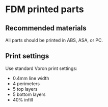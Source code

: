 # FDM printed parts

## Recommended materials

All parts should be printed in ABS, ASA, or PC.

## Print settings

Use standard Voron print settings:

* 0.4mm line width
* 4 perimeters
* 5 top layers
* 5 bottom layers
* 40% infill
